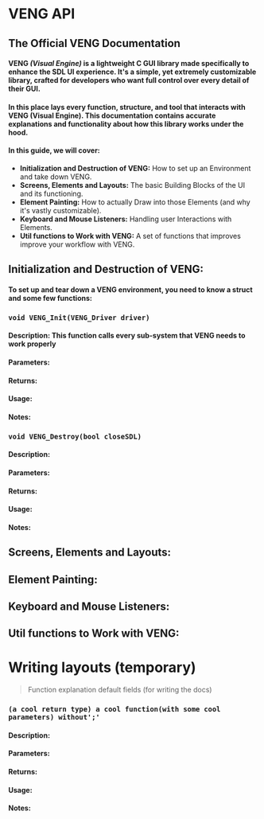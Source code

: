 # VENG API
## The Official VENG Documentation
#### VENG *(Visual Engine)* is a **lightweight C GUI** library made specifically to enhance the SDL UI experience. It's a **simple**, yet **extremely customizable** library, crafted for developers who want **full control** over every detail of their GUI.

#### In this place lays every function, structure, and tool that interacts with VENG (Visual Engine). This documentation contains accurate explanations and functionality about how this library works under the hood. 

#### In this guide, we will cover:
* **Initialization and Destruction of VENG:** How to set up an Environment and take down VENG.
* **Screens, Elements and Layouts:** The basic Building Blocks of the UI and its functioning.
* **Element Painting:** How to actually Draw into those Elements (and why it's vastly customizable).
* **Keyboard and Mouse Listeners:** Handling user Interactions with Elements.
* **Util functions to Work with VENG:** A set of functions that improves improve your workflow with VENG.

## Initialization and Destruction of VENG:
#### To **set up** and **tear down** a **VENG** environment, you need to know a struct and some few functions:

### `void VENG_Init(VENG_Driver driver)`
#### **Description**: This function calls every sub-system that VENG needs to work properly
#### **Parameters**: 
#### **Returns**: 
#### **Usage**: 
#### **Notes**: 

### `void VENG_Destroy(bool closeSDL)`
#### **Description**:
#### **Parameters**:
#### **Returns**:
#### **Usage**:
#### **Notes**:


## Screens, Elements and Layouts:

## Element Painting:

## Keyboard and Mouse Listeners:

## Util functions to Work with VENG:

# Writing layouts (temporary)
> Function explanation default fields (for writing the docs)
### `(a cool return type) a cool function(with some cool parameters) without';'`
#### **Description**:
#### **Parameters**:
#### **Returns**:
#### **Usage**:
#### **Notes**: